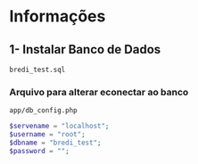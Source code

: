 # Informações

## 1- Instalar Banco de Dados
    bredi_test.sql
   ### Arquivo para alterar econectar ao banco
    app/db_config.php
    
```PHP
$servename = "localhost";
$username = "root";
$dbname = "bredi_test";
$password = "";
```
